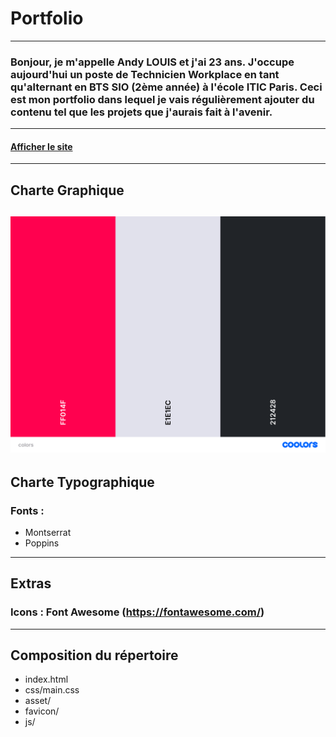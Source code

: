 # Portfolio
---------------
### Bonjour, je m'appelle Andy LOUIS et j'ai 23 ans. J'occupe aujourd'hui un poste de Technicien Workplace en tant qu'alternant en BTS SIO (2ème année) à l'école ITIC Paris. Ceci est mon portfolio dans lequel je vais régulièrement ajouter du contenu tel que les projets que j'aurais fait à l'avenir. 
---------------
#### [Afficher le site](https://lowkeyalways.github.io/Current_Portfolio/)
---------------
## Charte Graphique
![Palette](asset/palette.png)
---------------
## Charte Typographique
### Fonts :
- Montserrat
- Poppins
---------------
## Extras
### Icons : Font Awesome (https://fontawesome.com/)
---------------
## Composition du répertoire
* index.html
* css/main.css
* asset/
* favicon/
* js/
